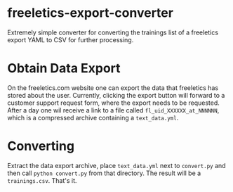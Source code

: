 # freeletics-export-converter

Extremely simple converter for converting the trainings list of a freeletics
export YAML to CSV for further processing.

# Obtain Data Export
On the freeletics.com website one can export the data that freeletics has
stored about the user.
Currently, clicking the export button will forward to a customer support
request form, where the export needs to be requested.
After a day one wil receive a link to a file called `fl_uid_XXXXXX_at_NNNNNN`,
which is a compressed archive containing a `text_data.yml`.

# Converting
Extract the data export archive, place `text_data.yml` next to `convert.py` and
then call `python convert.py` from that directory. The result will be a
`trainings.csv`. That's it.
